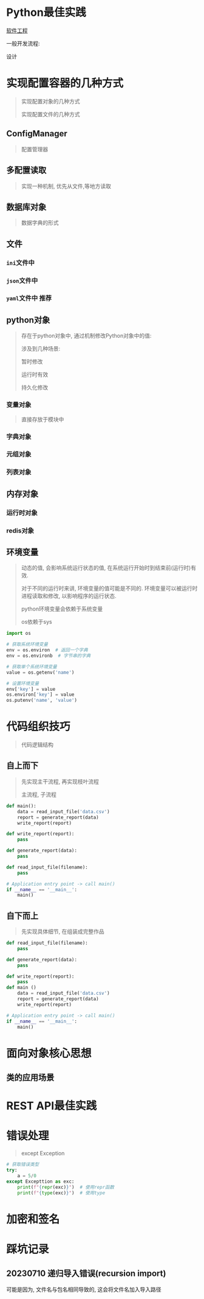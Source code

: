 # Python最佳实践



[软件工程](软件工程.md)

一般开发流程:

设计



# 实现配置容器的几种方式

> 实现配置对象的几种方式
>
> 实现配置文件的几种方式

## ConfigManager

> 配置管理器



## 多配置读取

> 实现一种机制, 优先从文件,等地方读取

## 数据库对象

> 数据字典的形式

## 文件

### `ini`文件中

### `json`文件中

### `yaml`文件中 推荐



## python对象

> 存在于python对象中, 通过机制修改Python对象中的值:
>
> 涉及到几种场景: 
>
> 暂时修改
>
> 运行时有效
>
> 持久化修改

### 变量对象

> 直接存放于模块中

### 字典对象

### 元组对象

### 列表对象



## 内存对象

### 运行时对象

### redis对象

## 环境变量

> 动态的值, 会影响系统运行状态的值, 在系统运行开始时到结束前(运行时)有效.
>
> 对于不同的运行时来讲, 环境变量的值可能是不同的. 环境变量可以被运行时进程读取和修改, 以影响程序的运行状态. 
>
> python环境变量会依赖于系统变量
>
> os依赖于sys
>
> 

```python
import os

# 获取系统环境变量
env = os.environ  # 返回一个字典
env = os.environb  # 字节串的字典

# 获取单个系统环境变量
value = os.getenv('name')

# 设置环境变量
env['key'] = value
os.environ['key'] = value
os.putenv('name', 'value')


```





# 代码组织技巧

> 代码逻辑结构

## 自上而下

> 先实现主干流程, 再实现枝叶流程
>
> 主流程, 子流程

```python
def main():
    data = read_input_file('data.csv')
    report = generate_report(data)
    write_report(report)

def write_report(report):
    pass

def generate_report(data):
    pass

def read_input_file(filename):
    pass

# Application entry point -> call main()
if __name__ == '__main__':
	main()
```





## 自下而上

> 先实现具体细节, 在组装成完整作品

```python
def read_input_file(filename):
    pass

def generate_report(data):
    pass

def write_report(report):
    pass
def main ()
	data = read_input_file('data.csv')
	report = generate_report(data)
	write_report(report)

# Application entry point -> call main()
if __name__ == '__main__':
	main()
```



# 面向对象核心思想

## 类的应用场景



# REST API最佳实践

# 错误处理

> except Exception

```python
# 获取错误类型
try:
    a = 5/0
except Excepttion as exc:
    print(f"{repr(exc)}")  # 使用repr函数
    print(f"{type(exc)}")  # 使用type
```

# 加密和签名

# 踩坑记录



## 20230710 递归导入错误(recursion import)

可能是因为, 文件名与包名相同导致的, 这会将文件名加入导入路径